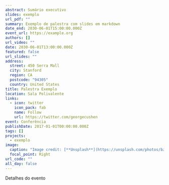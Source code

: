 ```yaml
---
abstract: Sumário executivo
slides: exemplo
url_pdf: ""
summary: Exemplo de palestra com slides em markdown
date_end: 2030-06-01T15:00:00.000Z
event_url: https://example.org
authors: []
url_video: ""
date: 2030-06-01T13:00:00.000Z
featured: false
url_slides: ""
address:
  street: 450 Serra Mall
  city: Stanford
  region: CA
  postcode: "94305"
  country: United States
title: Palestra Exemplo
location: Sala Polivalente
links:
  - icon: twitter
    icon_pack: fab
    name: Follow
    url: https://twitter.com/georgecushen
event: Conferência
publishDate: 2017-01-01T00:00:00.000Z
tags: []
projects:
  - exemplo
image:
  caption: "Image credit: [**Unsplash**](https://unsplash.com/photos/bzdhc5b3Bxs)"
  focal_point: Right
url_code: ""
all_day: false
---
```

Detalhes do evento